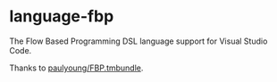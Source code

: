 # language-fbp

The Flow Based Programming DSL language support for Visual Studio Code.

Thanks to [paulyoung/FBP.tmbundle](https://github.com/paulyoung/FBP.tmbundle).
